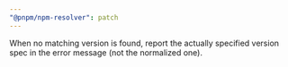 ```yaml
---
"@pnpm/npm-resolver": patch
---
```


When no matching version is found, report the actually specified version spec in the error message (not the normalized one).
